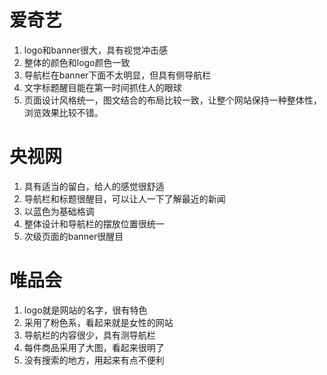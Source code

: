 # 爱奇艺
1. logo和banner很大，具有视觉冲击感
2. 整体的颜色和logo颜色一致
3. 导航栏在banner下面不太明显，但具有侧导航栏
4. 文字标题醒目能在第一时间抓住人的眼球
5. 页面设计风格统一，图文结合的布局比较一致，让整个网站保持一种整体性，浏览效果比较不错。

# 央视网
1. 具有适当的留白，给人的感觉很舒适
2. 导航栏和标题很醒目，可以让人一下了解最近的新闻
3. 以蓝色为基础格调
4. 整体设计和导航栏的摆放位置很统一
5. 次级页面的banner很醒目

# 唯品会
1. logo就是网站的名字，很有特色
2. 采用了粉色系，看起来就是女性的网站
3. 导航栏的内容很少，具有测导航栏
4. 每件商品采用了大图，看起来很明了
5. 没有搜索的地方，用起来有点不便利
